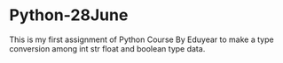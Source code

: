 # Python-28June
This is my first assignment of Python Course By Eduyear to make a type conversion among int str float and boolean type data.
